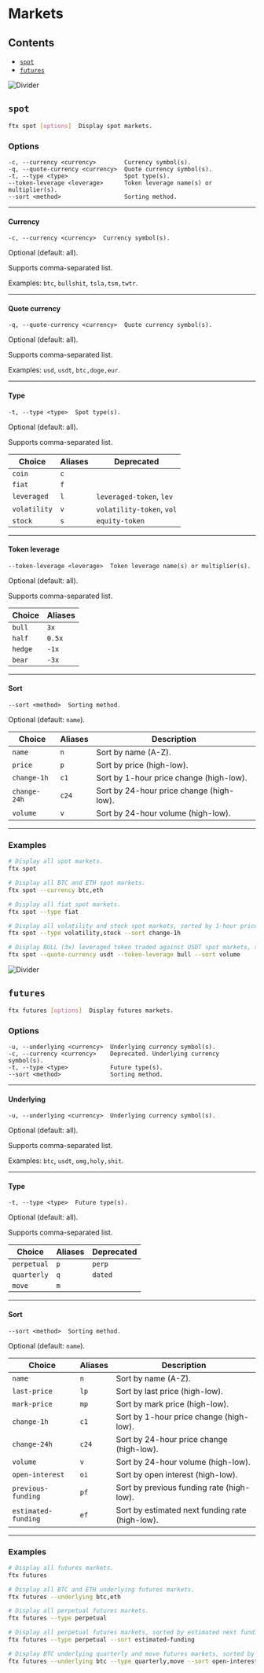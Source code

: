 # Markets

## Contents

- [`spot`](#spot)
- [`futures`](#futures)

![Divider](../../images/divider.png)

## `spot`

```sh
ftx spot [options]  Display spot markets.
```

### Options

```
-c, --currency <currency>        Currency symbol(s).
-q, --quote-currency <currency>  Quote currency symbol(s).
-t, --type <type>                Spot type(s).
--token-leverage <leverage>      Token leverage name(s) or multiplier(s).
--sort <method>                  Sorting method.
```

---

#### Currency

```
-c, --currency <currency>  Currency symbol(s).
```

Optional (default: all).

Supports comma-separated list.

Examples: `btc`, `bullshit`, `tsla,tsm,twtr`.

---

#### Quote currency

```
-q, --quote-currency <currency>  Quote currency symbol(s).
```

Optional (default: all).

Supports comma-separated list.

Examples: `usd`, `usdt`, `btc,doge,eur`.

---

#### Type

```
-t, --type <type>  Spot type(s).
```

Optional (default: all).

Supports comma-separated list.

| Choice       | Aliases | Deprecated                |
| ------------ | ------- | ------------------------- |
| `coin`       | `c`     |                           |
| `fiat`       | `f`     |                           |
| `leveraged`  | `l`     | `leveraged-token`, `lev`  |
| `volatility` | `v`     | `volatility-token`, `vol` |
| `stock`      | `s`     | `equity-token`            |

---

#### Token leverage

```
--token-leverage <leverage>  Token leverage name(s) or multiplier(s).
```

Optional (default: all).

Supports comma-separated list.

| Choice  | Aliases |
| ------- | ------- |
| `bull`  | `3x`    |
| `half`  | `0.5x`  |
| `hedge` | `-1x`   |
| `bear`  | `-3x`   |

---

#### Sort

```
--sort <method>  Sorting method.
```

Optional (default: `name`).

| Choice       | Aliases | Description                              |
| ------------ | ------- | ---------------------------------------- |
| `name`       | `n`     | Sort by name (A-Z).                      |
| `price`      | `p`     | Sort by price (high-low).                |
| `change-1h`  | `c1`    | Sort by 1-hour price change (high-low).  |
| `change-24h` | `c24`   | Sort by 24-hour price change (high-low). |
| `volume`     | `v`     | Sort by 24-hour volume (high-low).       |

---

### Examples

```sh
# Display all spot markets.
ftx spot

# Display all BTC and ETH spot markets.
ftx spot --currency btc,eth

# Display all fiat spot markets.
ftx spot --type fiat

# Display all volatility and stock spot markets, sorted by 1-hour price change.
ftx spot --type volatility,stock --sort change-1h

# Display BULL (3x) leveraged token traded against USDT spot markets, sorted by volume.
ftx spot --quote-currency usdt --token-leverage bull --sort volume
```

![Divider](../../images/divider.png)

## `futures`

```sh
ftx futures [options]  Display futures markets.
```

### Options

```
-u, --underlying <currency>  Underlying currency symbol(s).
-c, --currency <currency>    Deprecated. Underlying currency symbol(s).
-t, --type <type>            Future type(s).
--sort <method>              Sorting method.
```

---

#### Underlying

```
-u, --underlying <currency>  Underlying currency symbol(s).
```

Optional (default: all).

Supports comma-separated list.

Examples: `btc`, `usdt`, `omg,holy,shit`.

---

#### Type

```
-t, --type <type>  Future type(s).
```

Optional (default: all).

Supports comma-separated list.

| Choice      | Aliases | Deprecated |
| ----------- | ------- | ---------- |
| `perpetual` | `p`     | `perp`     |
| `quarterly` | `q`     | `dated`    |
| `move`      | `m`     |            |

---

#### Sort

```
--sort <method>  Sorting method.
```

Optional (default: `name`).

| Choice              | Aliases | Description                                     |
| ------------------- | ------- | ----------------------------------------------- |
| `name`              | `n`     | Sort by name (A-Z).                             |
| `last-price`        | `lp`    | Sort by last price (high-low).                  |
| `mark-price`        | `mp`    | Sort by mark price (high-low).                  |
| `change-1h`         | `c1`    | Sort by 1-hour price change (high-low).         |
| `change-24h`        | `c24`   | Sort by 24-hour price change (high-low).        |
| `volume`            | `v`     | Sort by 24-hour volume (high-low).              |
| `open-interest`     | `oi`    | Sort by open interest (high-low).               |
| `previous-funding`  | `pf`    | Sort by previous funding rate (high-low).       |
| `estimated-funding` | `ef`    | Sort by estimated next funding rate (high-low). |

---

### Examples

```sh
# Display all futures markets.
ftx futures

# Display all BTC and ETH underlying futures markets.
ftx futures --underlying btc,eth

# Display all perpetual futures markets.
ftx futures --type perpetual

# Display all perpetual futures markets, sorted by estimated next funding rate.
ftx futures --type perpetual --sort estimated-funding

# Display BTC underlying quarterly and move futures markets, sorted by open interest.
ftx futures --underlying btc --type quarterly,move --sort open-interest
```
